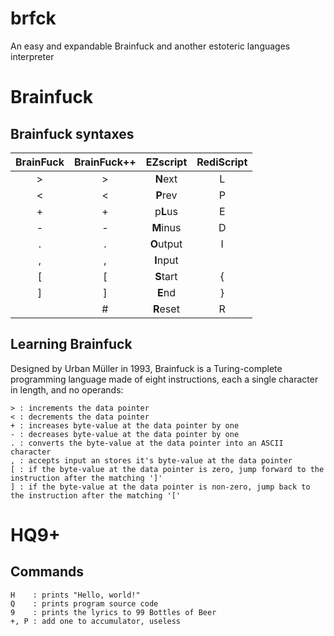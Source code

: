 # brfck

An easy and expandable Brainfuck and another estoteric languages interpreter

# Brainfuck

## Brainfuck syntaxes

|BrainFuck|BrainFuck++|EZscript|RediScript|
|:-------:|:-------:|:------:|:--------:|
|>|>|**N**ext|L|
|<|<|**P**rev|P|
|+|+|p**L**us|E|
|-|-|**M**inus|D|
|.|.|**O**utput|I|
|,|,|**I**nput| |
|[|[|**S**tart|{|
|]|]|**E**nd|}|
| |#|**R**eset|R|

## Learning Brainfuck

Designed by Urban Müller in 1993, Brainfuck is a Turing-complete programming language made of eight instructions, each a single character in length, and no operands:

    > : increments the data pointer
    < : decrements the data pointer
    + : increases byte-value at the data pointer by one
    - : decreases byte-value at the data pointer by one
    . : converts the byte-value at the data pointer into an ASCII character
    , : accepts input an stores it's byte-value at the data pointer
    [ : if the byte-value at the data pointer is zero, jump forward to the instruction after the matching ']'
    ] : if the byte-value at the data pointer is non-zero, jump back to the instruction after the matching '['

# HQ9+

## Commands

    H    : prints "Hello, world!"
    Q    : prints program source code
    9    : prints the lyrics to 99 Bottles of Beer
    +, P : add one to accumulator, useless